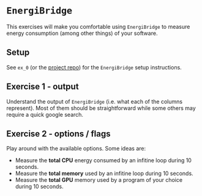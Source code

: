 # `EnergiBridge`

This exercises will make you comfortable using `EnergiBridge` to measure energy consumption (among other things)
of your software. 

## Setup 
See `ex_0` (or the [project repo](https://github.com/tdurieux/EnergiBridge)) for the `EnergiBridge` setup instructions.

## Exercise 1 - output
Understand the output of `EnergiBridge` (i.e. what each of the columns represent). Most of them should be straightforward while some others may require a quick google search. 

## Exercise 2 - options / flags
Play around with the available options. Some ideas are:
- Measure the **total CPU** energy consumed by an infitine loop during 10 seconds. 
- Measure the **total memory** used by an infitine loop during 10 seconds. 
- Measure the **total GPU** memory used by a program of your choice during 10 seconds. 


